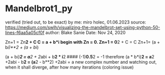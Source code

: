 # Mandelbrot1_py

 verified (tried out, to be exact) by me: miro holec, 01.06.2023
 source: https://medium.com/swlh/visualizing-the-mandelbrot-set-using-python-50-lines-f6aa5a05cf0f
 author: Blake Sanie
 Date: Nov 24, 2020

 Zn+1 = Zn**2 + C
 C = a + b*i
 begin with Zn = 0. Zn+1 = 0**2 + C = C
 Zn+1= (a + b*i)**2 + (a + b*i)

 (a + b*i)**2 = a**2 + 2*a*b*i + b**2 * i**2    #### (-1)**0.5**2 = -1
 therefore (a * b*i)**2 = a**2 +2abi - b**2 = (a**2 - b**2) +2abi = a new complex number
 and watching out, when it shall diverge, after how many iterations (coloring issue)
